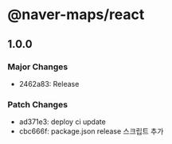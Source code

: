 # @naver-maps/react

## 1.0.0

### Major Changes

- 2462a83: Release

### Patch Changes

- ad371e3: deploy ci update
- cbc666f: package.json release 스크립트 추가
